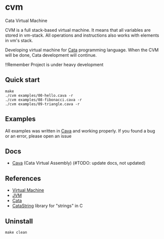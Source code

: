 # cvm

Cata Virtual Machine

CVM is a full stack-based virtual machine. It means that all variables are stored in vm-stack. All operations and instructions also works with elements in vm's stack.

Developing virtual machine for [Cata](https://github.com/C0DIC/cata) programming language. When the CVM will be done, Cata development will continue.

!!Remember
Project is under heavy development

## Quick start

``` console
make
./cvm examples/00-hello.cava -r
./cvm examples/08-fibonacci.cava -r
./cvm examples/09-triangle.cava -r
```

## Examples

All examples was written in [Cava](#docs) and working properly.
If you found a bug or an error, please open an issue

## Docs

- [Cava](cavadocs.md) (Cata Virtual Assembly) (#TODO: update docs, not updated)

## References

- [Virtual Machine](https://en.wikipedia.org/wiki/Virtual_machine)
- [JVM](https://en.wikipedia.org/wiki/Java_virtual_machine)
- [Cata](https://github.com/C0DIC/cata)
- [CataString](./catastring/) library for "strings" in C

## Uninstall

``` console
make clean
```
